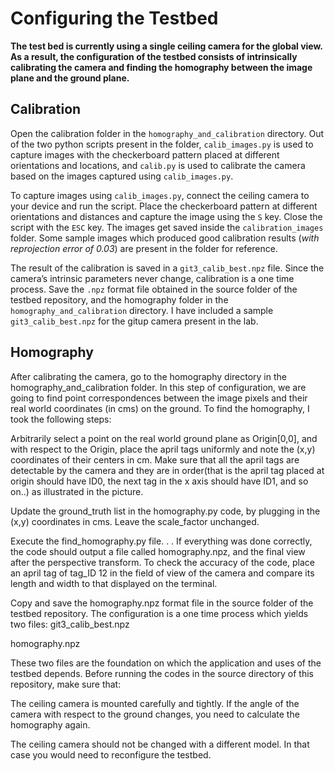 # Configuring the Testbed

__The test bed is currently using a single ceiling camera for the global view. As a result, the configuration of the testbed consists of intrinsically calibrating the camera and finding the homography between the image plane and the ground plane.__

## Calibration

Open the calibration folder in the `homography_and_calibration` directory. Out of the two python scripts present in the folder, `calib_images.py` is used to capture images with the checkerboard pattern placed at different orientations and locations, and `calib.py` is used to calibrate the camera based on the images captured using `calib_images.py`.

To capture images using `calib_images.py`, connect the ceiling camera to your device and run the script. Place the checkerboard pattern at different orientations and distances and capture the image using the `S` key. Close the script with the `ESC` key. The images get saved inside the `calibration_images` folder. Some sample images which produced good calibration results (*with reprojection error of 0.03*) are present in the folder for reference.

The result of the calibration is saved in a `git3_calib_best.npz` file. Since the camera’s intrinsic parameters never change, calibration is a one time process. Save the `.npz`  format file obtained in the source folder of the testbed repository, and the homography folder in the `homography_and_calibration` directory. I have included a sample `git3_calib_best.npz` for the gitup camera present in the lab.

## Homography 

After calibrating the camera, go to the homography directory in the homography_and_calibration folder. In this step of configuration, we are going to find point correspondences between the image pixels and their real world coordinates (in cms)  on the ground. 
To find the homography, I took the following steps:

Arbitrarily select a point on the real world ground plane as Origin[0,0], and with respect to the Origin, place the april tags uniformly and note the (x,y) coordinates of their centers in cm. Make sure that all the april tags are detectable by the camera and they are in order(that is the april tag placed at origin should have ID0, the next tag in the x axis should have ID1, and so on..) as illustrated in the picture.


Update the ground_truth list in the homography.py code, by plugging in the (x,y) coordinates in cms. Leave the scale_factor unchanged.

Execute the find_homography.py file. . . If everything was done correctly, the code should output a file called homography.npz, and the final view after the perspective transform. To check the accuracy of the code, place an april tag of tag_ID 12 in the field of view of the camera and compare its length and width to that displayed on the terminal.
 
Copy and save the homography.npz  format file in the source folder of the testbed repository.
The configuration is a one time process which yields two files:
git3_calib_best.npz

homography.npz

These two files are the foundation on which the application and uses of the testbed depends. Before running the codes in the source directory of this repository, make sure that:

  The ceiling camera is mounted carefully and tightly. If the angle of the camera with respect to the ground changes, you need to calculate the homography again.

The ceiling camera should not be changed with a different model. In that case you would need to reconfigure the testbed.

